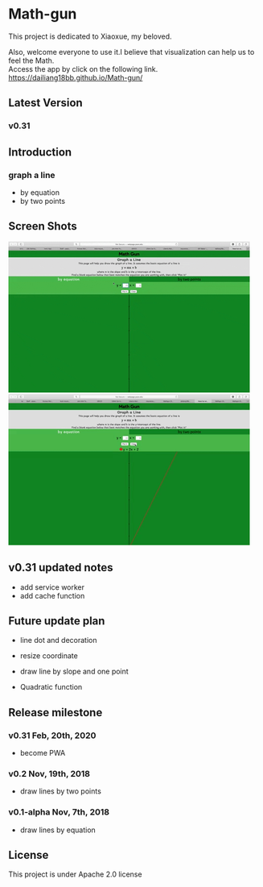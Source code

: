 # Math-gun
This project is dedicated to Xiaoxue, my beloved.

Also, welcome everyone to use it.I believe that visualization can help us to feel the Math.  
Access the app by click on the following link.
https://dailiang18bb.github.io/Math-gun/

## Latest Version
### v0.31 

## Introduction
### graph a line
* by equation
* by two points

## Screen Shots
![plot by equation](Screenshot/plotByEquation.gif)
![plot by two points](Screenshot/plotByTwoPoints.gif)



## v0.31 updated notes
* add service worker
* add cache function




## Future update plan
* line dot and decoration
* resize coordinate
* draw line by slope and one point

* Quadratic function



## Release milestone
### v0.31 Feb, 20th, 2020
* become PWA
### v0.2 Nov, 19th, 2018
* draw lines by two points
### v0.1-alpha Nov, 7th, 2018
* draw lines by equation

## License
This project is under Apache 2.0 license

